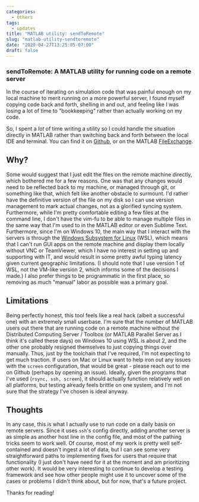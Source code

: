 ```yaml
---
categories:
  - Others
tags:
  - updates
title: "MATLAB utility: sendToRemote"
slug: "matlab-utility-sendtoremote"
date: "2020-04-27T13:25:05-07:00"
draft: false
---
```


### sendToRemote: A MATLAB utility for running code on a remote server

In the course of iterating on simulation code that was painful enough on my local machine to merit running on a more powerful server, I found myself copying code back and forth, shelling in and out, and feeling like I was losing a lot of time to "bookkeeping" rather than actually working on my code.

So, I spent a _lot_ of time writing a utility so I could handle the situation directly in MATLAB rather than switching back and forth between the local IDE and terminal.
You can find it on [Github](https://github.com/1ceaham/sendToRemote), or on the MATLAB [FileExchange](https://www.mathworks.com/matlabcentral/fileexchange/74801-sendtoremote).

## Why?

Some would suggest that I just edit the files on the remote machine directly, which bothered me for a few reasons.
One was that any changes would need to be reflected back to my machine, or managed through git, or something like that, which felt like another obstacle to surmount.
I'd rather have the definitive version of the file on my disk so I can use version management to mark actual changes, not as a glorified syncing system.
Furthermore, while I'm pretty comfortable editing a few files at the command line, I don't have the vim-fu to be able to manage multiple files in the same way that I'm used to in the MATLAB editor or even Sublime Text.
Furthermore, since I'm on Windows 10, the main way that I interact with the servers is through the [Windows Subsystem for Linux](https://docs.microsoft.com/en-us/windows/wsl/faq) (WSL), which means that I can't run GUI apps on the remote machine and display them locally without VNC or TeamViewer, which I have no interest in setting up and supporting with IT, and would result in some pretty awful typing latency given current geographic limitations.
(I should note that I use version 1 of WSL, not the VM-like version 2, which informs some of the decisions I made.)
I also prefer things to be programmatic in the first place, so removing as much "manual" labor as possible was a primary goal.

## Limitations

Being perfectly honest, this tool feels like a real hack (albeit a successful one) with an extremely small userbase.
I'm sure that the number of MATLAB users out there that are running code on a remote machine without the Distributed Computing Server / Toolbox (or MATLAB Parallel Server as I think it's called these days) on Windows 10 using WSL is about 2, and the other one probably resigned themselves to just copying things over manually.
Thus, just by the toolchain that I've required, I'm not expecting to get much traction.
If users on Mac or Linux want to help iron out any issues with the ```screen``` configuration, that would be great - please reach out to me on Github (perhaps by opening an issue).
Ideally, given the programs that I've used (```rsync, ssh, screen```), it should actually function relatively well on all platforms, but testing already feels brittle on one system, and I'm not sure that the strategy I've chosen is ideal anyway.

## Thoughts

In any case, this is what I actually use to run code on a daily basis on remote servers.
Since it uses ```ssh```'s config directly, adding another server is as simple as another host line in the config file, and most of the pathing tricks seem to work well.
Of course, most of my work is pretty well self-contained and doesn't ingest a lot of data, but I can see some very straightforward paths to implementing fixes for users that require that functionality (I just don't have need for it at the moment and am prioritizing other work).
It would be very interesting to continue to develop a testing framework and see how other people might use it to uncover some of the cases or problems I didn't think about, but for now, that's a future project.

Thanks for reading!
